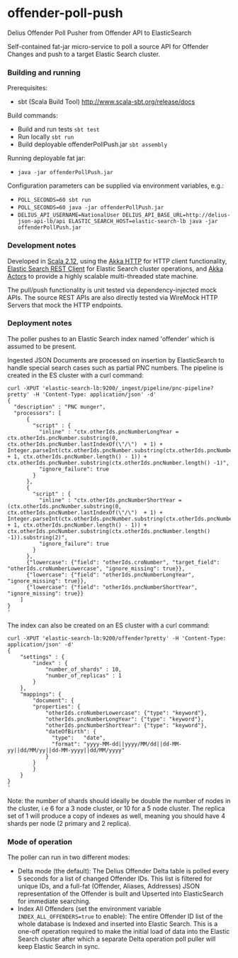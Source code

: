 # offender-poll-push
Delius Offender Poll Pusher from Offender API to ElasticSearch

Self-contained fat-jar micro-service to poll a source API for Offender Changes and push to a target Elastic Search cluster.

### Building and running

Prerequisites:
- sbt (Scala Build Tool) http://www.scala-sbt.org/release/docs

Build commands:

- Build and run tests `sbt test`
- Run locally `sbt run`
- Build deployable offenderPollPush.jar `sbt assembly`

Running deployable fat jar:
- `java -jar offenderPollPush.jar`

Configuration parameters can be supplied via environment variables, e.g.:
- `POLL_SECONDS=60 sbt run`
- `POLL_SECONDS=60 java -jar offenderPollPush.jar`
- `DELIUS_API_USERNAME=NationalUser DELIUS_API_BASE_URL=http://delius-json-api-lb/api ELASTIC_SEARCH_HOST=elastic-search-lb java -jar offenderPollPush.jar`

### Development notes

Developed in [Scala 2.12](http://www.scala-lang.org/news/2.12.0), using the [Akka HTTP](http://doc.akka.io/docs/akka-http/current/scala/http/) for HTTP client functionality, [Elastic Search REST Client](https://www.elastic.co/guide/en/elasticsearch/client/java-rest/current/java-rest-high.html) for Elastic Search cluster operations, and [Akka Actors](http://doc.akka.io/docs/akka/current/scala/actors.html) to provide a highly scalable multi-threaded state machine.

The pull/push functionality is unit tested via dependency-injected mock APIs. The source REST APIs are also directly tested via WireMock HTTP Servers that mock the HTTP endpoints.

### Deployment notes

The poller pushes to an Elastic Search index named 'offender' which is assumed to be present.

Ingested JSON Documents are processed on insertion by ElasticSearch to handle special search cases such as partial PNC numbers. The pipeline is created in the ES cluster with a curl command:
```
curl -XPUT 'elastic-search-lb:9200/_ingest/pipeline/pnc-pipeline?pretty' -H 'Content-Type: application/json' -d'
{
  "description" : "PNC munger",
  "processors": [
      {
        "script" : {
          "inline" : "ctx.otherIds.pncNumberLongYear = ctx.otherIds.pncNumber.substring(0, ctx.otherIds.pncNumber.lastIndexOf(\"/\")  + 1) + Integer.parseInt(ctx.otherIds.pncNumber.substring(ctx.otherIds.pncNumber.lastIndexOf(\"/\") + 1, ctx.otherIds.pncNumber.length() - 1)) + ctx.otherIds.pncNumber.substring(ctx.otherIds.pncNumber.length() -1)",
          "ignore_failure": true
        }
      }, 
      {
        "script" : {
          "inline" : "ctx.otherIds.pncNumberShortYear = (ctx.otherIds.pncNumber.substring(0, ctx.otherIds.pncNumber.lastIndexOf(\"/\")  + 1) + Integer.parseInt(ctx.otherIds.pncNumber.substring(ctx.otherIds.pncNumber.lastIndexOf(\"/\") + 1, ctx.otherIds.pncNumber.length() - 1)) + ctx.otherIds.pncNumber.substring(ctx.otherIds.pncNumber.length() -1)).substring(2)",
          "ignore_failure": true
        }   
      },
      {"lowercase": {"field": "otherIds.croNumber", "target_field": "otherIds.croNumberLowercase", "ignore_missing": true}},
      {"lowercase": {"field": "otherIds.pncNumberLongYear", "ignore_missing": true}},
      {"lowercase": {"field": "otherIds.pncNumberShortYear", "ignore_missing": true}}
    ]
}
'
```

The index can also be created on an ES cluster with a curl command:
```
curl -XPUT 'elastic-search-lb:9200/offender?pretty' -H 'Content-Type: application/json' -d'
{
    "settings" : {
        "index" : {
            "number_of_shards" : 10, 
            "number_of_replicas" : 1 
        }
    },
    "mappings": {
        "document": {
        "properties": {
            "otherIds.croNumberLowercase": {"type": "keyword"},
            "otherIds.pncNumberLongYear": {"type": "keyword"},
            "otherIds.pncNumberShortYear": {"type": "keyword"},
            "dateOfBirth": {
              "type":   "date",
              "format": "yyyy-MM-dd||yyyy/MM/dd||dd-MM-yy||dd/MM/yy||dd-MM-yyyy||dd/MM/yyyy"
            }
        }
        }
    }
}
'
```

Note: the number of shards should ideally be double the number of nodes in the cluster, i.e 6 for a 3 node cluster, or 10 for a 5 node cluster. The replica set of 1 will produce a copy of indexes as well, meaning you should have 4 shards per node (2 primary and 2 replica).

### Mode of operation

The poller can run in two different modes:
- Delta mode (the default): The Delius Offender Delta table is polled every 5 seconds for a list of changed Offender IDs. This list is filtered for unique IDs, and a full-fat (Offender, Aliases, Addresses) JSON representation of the Offender is built and Upserted into ElasticSearch for immediate searching.
- Index All Offenders (set the environment variable `INDEX_ALL_OFFENDERS=true` to enable): The entire Offender ID list of the whole database is Indexed and inserted into Elastic Search. This is a one-off operation required to make the initial load of data into the Elastic Search cluster after which a separate Delta operation poll puller will keep Elastic Search in sync.
 
